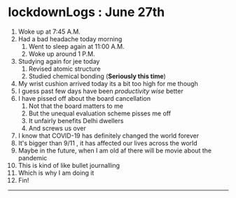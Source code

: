 # lockdownLogs : June 27th

1. Woke up at 7:45 A.M.
2. Had a bad headache today morning
   1. Went to sleep again at 11:00 A.M.
   2. Woke up around 1 P.M.
3. Studying again for jee today
   1. Revised atomic structure
   2. Studied chemical bonding (**Seriously this time**)
4. My wrist cushion arrived today its a bit too high for me though
5. I guess past few days have been _productivity wise_ better
6. I have pissed off about the board cancellation
   1. Not that the board matters to me
   2. But the unequal evaluation scheme pisses me off
   3. It unfairly benefits Delhi dwellers
   4. And screws us over
7. I know that COVID-19 has definitely changed the world forever
8. It's bigger than 9/11 , it has affected our lives across the world
9. Maybe in the future, when I am old af there will be movie about the pandemic
10. This is kind of like bullet journalling
11. Which is why I am doing it
12. Fin!

---
